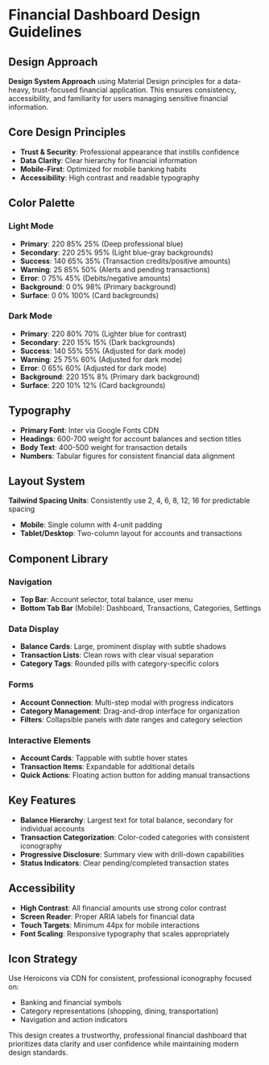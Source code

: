 # Financial Dashboard Design Guidelines

## Design Approach
**Design System Approach** using Material Design principles for a data-heavy, trust-focused financial application. This ensures consistency, accessibility, and familiarity for users managing sensitive financial information.

## Core Design Principles
- **Trust & Security**: Professional appearance that instills confidence
- **Data Clarity**: Clear hierarchy for financial information
- **Mobile-First**: Optimized for mobile banking habits
- **Accessibility**: High contrast and readable typography

## Color Palette

### Light Mode
- **Primary**: 220 85% 25% (Deep professional blue)
- **Secondary**: 220 25% 95% (Light blue-gray backgrounds)
- **Success**: 140 65% 35% (Transaction credits/positive amounts)
- **Warning**: 25 85% 50% (Alerts and pending transactions)
- **Error**: 0 75% 45% (Debits/negative amounts)
- **Background**: 0 0% 98% (Primary background)
- **Surface**: 0 0% 100% (Card backgrounds)

### Dark Mode
- **Primary**: 220 80% 70% (Lighter blue for contrast)
- **Secondary**: 220 15% 15% (Dark backgrounds)
- **Success**: 140 55% 55% (Adjusted for dark mode)
- **Warning**: 25 75% 60% (Adjusted for dark mode)
- **Error**: 0 65% 60% (Adjusted for dark mode)
- **Background**: 220 15% 8% (Primary dark background)
- **Surface**: 220 10% 12% (Card backgrounds)

## Typography
- **Primary Font**: Inter via Google Fonts CDN
- **Headings**: 600-700 weight for account balances and section titles
- **Body Text**: 400-500 weight for transaction details
- **Numbers**: Tabular figures for consistent financial data alignment

## Layout System
**Tailwind Spacing Units**: Consistently use 2, 4, 6, 8, 12, 16 for predictable spacing
- **Mobile**: Single column with 4-unit padding
- **Tablet/Desktop**: Two-column layout for accounts and transactions

## Component Library

### Navigation
- **Top Bar**: Account selector, total balance, user menu
- **Bottom Tab Bar** (Mobile): Dashboard, Transactions, Categories, Settings

### Data Display
- **Balance Cards**: Large, prominent display with subtle shadows
- **Transaction Lists**: Clean rows with clear visual separation
- **Category Tags**: Rounded pills with category-specific colors

### Forms
- **Account Connection**: Multi-step modal with progress indicators
- **Category Management**: Drag-and-drop interface for organization
- **Filters**: Collapsible panels with date ranges and category selection

### Interactive Elements
- **Account Cards**: Tappable with subtle hover states
- **Transaction Items**: Expandable for additional details
- **Quick Actions**: Floating action button for adding manual transactions

## Key Features
- **Balance Hierarchy**: Largest text for total balance, secondary for individual accounts
- **Transaction Categorization**: Color-coded categories with consistent iconography
- **Progressive Disclosure**: Summary view with drill-down capabilities
- **Status Indicators**: Clear pending/completed transaction states

## Accessibility
- **High Contrast**: All financial amounts use strong color contrast
- **Screen Reader**: Proper ARIA labels for financial data
- **Touch Targets**: Minimum 44px for mobile interactions
- **Font Scaling**: Responsive typography that scales appropriately

## Icon Strategy
Use Heroicons via CDN for consistent, professional iconography focused on:
- Banking and financial symbols
- Category representations (shopping, dining, transportation)
- Navigation and action indicators

This design creates a trustworthy, professional financial dashboard that prioritizes data clarity and user confidence while maintaining modern design standards.